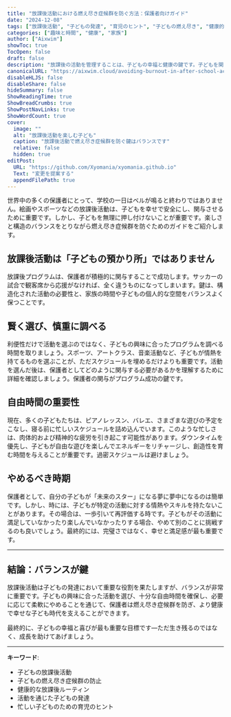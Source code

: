 ```yaml
---
title: "放課後活動における燃え尽き症候群を防ぐ方法：保護者向けガイド"
date: "2024-12-08"
tags: ["放課後活動", "子どもの発達", "育児のヒント", "子どもの燃え尽き", "健康的な活動"]
categories: ["趣味と時間", "健康", "家族"]
author: ["Aixwim"]
showToc: true
TocOpen: false
draft: false
description: "放課後の活動を管理することは、子どもの幸福と健康の鍵です。子どもを関与させ、満足させながら燃え尽き症候群を防ぐ方法を学びましょう。"
canonicalURL: "https://aixwim.cloud/avoiding-burnout-in-after-school-activities"
disableHLJS: false
disableShare: false
hideSummary: false
ShowReadingTime: true
ShowBreadCrumbs: true
ShowPostNavLinks: true
ShowWordCount: true
cover:
  image: ""
  alt: "放課後活動を楽しむ子ども"
  caption: "放課後活動で燃え尽き症候群を防ぐ鍵はバランスです"
  relative: false
  hidden: true
editPost:
  URL: "https://github.com/Xyomania/xyomania.github.io"
  Text: "変更を提案する"
  appendFilePath: true
---
```


世界中の多くの保護者にとって、学校の一日はベルが鳴ると終わりではありません。絵画やスポーツなどの放課後活動は、子どもを幸せで安全にし、関与させるために重要です。しかし、子どもを無理に押し付けないことが重要です。楽しさと構造のバランスをとりながら燃え尽き症候群を防ぐためのガイドをご紹介します。

<!--more-->

## 放課後活動は「子どもの預かり所」ではありません

放課後プログラムは、保護者が積極的に関与することで成功します。サッカーの試合で観客席から応援がなければ、全く違うものになってしまいます。鍵は、構造化された活動の必要性と、家族の時間や子どもの個人的な空間をバランスよく保つことです。

## 賢く選び、慎重に調べる

利便性だけで活動を選ぶのではなく、子どもの興味に合ったプログラムを調べる時間を取りましょう。スポーツ、アートクラス、音楽活動など、子どもが情熱を持てるものを選ぶことが、ただスケジュールを埋めるだけよりも重要です。活動を選んだ後は、保護者としてどのように関与する必要があるかを理解するために詳細を確認しましょう。保護者の関与がプログラム成功の鍵です。

## 自由時間の重要性

現在、多くの子どもたちは、ピアノレッスン、バレエ、さまざまな遊びの予定をこなし、寝る前に忙しいスケジュールを詰め込んでいます。このような忙しさは、肉体的および精神的な疲労を引き起こす可能性があります。ダウンタイムを優先し、子どもが自由な遊びを楽しんでエネルギーをリチャージし、創造性を育む時間を与えることが重要です。過密スケジュールは避けましょう。

## やめるべき時期

保護者として、自分の子どもが「未来のスター」になる夢に夢中になるのは簡単です。しかし、時には、子どもが特定の活動に対する情熱やスキルを持たないことがあります。その場合は、一歩引いて再評価する時です。子どもがその活動に満足していなかったり楽しんでいなかったりする場合、やめて別のことに挑戦するのも良いでしょう。最終的には、完璧さではなく、幸せと満足感が最も重要です。

---

## 結論：バランスが鍵

放課後活動は子どもの発達において重要な役割を果たしますが、バランスが非常に重要です。子どもの興味に合った活動を選び、十分な自由時間を確保し、必要に応じて柔軟にやめることを通じて、保護者は燃え尽き症候群を防ぎ、より健康で幸せな子ども時代を支えることができます。

最終的に、子どもの幸福と喜びが最も重要な目標です—ただ生き残るのではなく、成長を助けてあげましょう。

---

**キーワード**:  
- 子どもの放課後活動  
- 子どもの燃え尽き症候群の防止  
- 健康的な放課後ルーティン  
- 活動を通じた子どもの発達  
- 忙しい子どものための育児のヒント  
